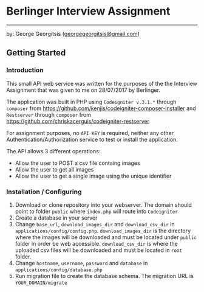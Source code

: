 # Berlinger Interview Assignment
---
by:
George Georgitsis (georgegeorgitsis@gmail.com)

## Getting Started

### Introduction
This small API web service was written for the purposes of the the Interview Assignment that was given to me on 28/07/2017 by Berlinger.

The application was built in PHP using `Codeigniter v.3.1.*` through `composer` from https://github.com/kenjis/codeigniter-composer-installer and `Restserver` through `composer` from https://github.com/chriskacerguis/codeigniter-restserver

For assignment purposes, no `API KEY` is required, neither any other Authentication/Authorization service to test or install the application.

The API allows 3 different operations:
* Allow the user to POST a csv file containg images
* Allow the user to get all images
* Allow the user to get a single image using the unique identifier


### Installation / Configuring
1. Download or clone repository into your webserver. The domain should point to folder `public` where `index.php` will route into `Codeigniter`
2. Create a database in your server
3. Change `base_url`, `download_images_dir` and `download_csv_dir` in `applications/config/config.php`. `download_images_dir` is the directory where the images will be downloaded and must be located under `public` folder in order be web accessible. `download_csv_dir` is where the uploaded csv files will be downloaded and must be located in `root` folder.
4. Change `hostname`, `username`, `password` and `database` in `applications/config/database.php`
5. Run migration file to create the database schema. The migration URL is `YOUR_DOMAIN/migrate`
